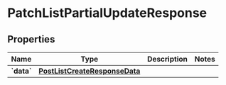 
# PatchListPartialUpdateResponse

## Properties
| Name | Type | Description | Notes |
| ------------ | ------------- | ------------- | ------------- |
| **&#x60;data&#x60;** | [**PostListCreateResponseData**](PostListCreateResponseData.md) |  |  |



